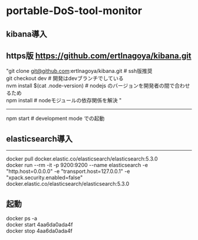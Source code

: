 # portable-DoS-tool-monitor

## kibana導入   
https版 https://github.com/ertlnagoya/kibana.git   
----
"git clone git@github.com:ertlnagoya/kibana.git # ssh版推奨   
git checkout dev # 開発はdevブランチでしている   
nvm install $(cat .node-version) # nodejs のバージョンを開発者の間で合わせるため   
npm install # nodeモジュールの依存関係を解決   "

----
npm start # development mode での起動   

## elasticsearch導入   
----
docker pull docker.elastic.co/elasticsearch/elasticsearch:5.3.0   
docker run --rm -it -p 9200:9200 --name elasticsearch -e "http.host=0.0.0.0" -e "transport.host=127.0.0.1" -e "xpack.security.enabled=false" docker.elastic.co/elasticsearch/elasticsearch:5.3.0   

起動   
----
docker ps -a   
docker start 4aa6da0ada4f   
docker stop 4aa6da0ada4f   
